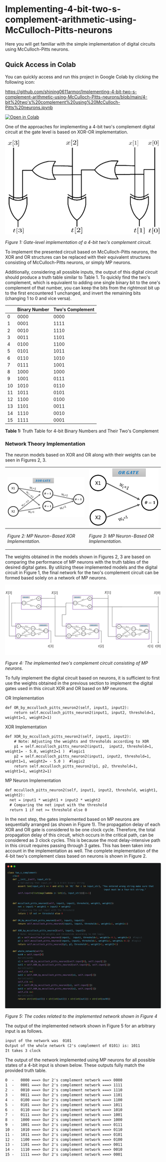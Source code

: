 # Implementing-4-bit-two-s-complement-arithmetic-using-McCulloch-Pitts-neurons
Here you will get familiar with the simple implementation of digital circuits using McCulloch-Pitts neurons.

## Quick Access in Colab

You can quickly access and run this project in Google Colab by clicking the following icon:

https://github.com/shining0611armor/Implementing-4-bit-two-s-complement-arithmetic-using-McCulloch-Pitts-neurons/blob/main/4-bit%20two's%20complement%20using%20McCulloch-Pitts%20neurons.ipynb

[![Open in Colab](https://colab.research.google.com/assets/colab-badge.svg)](https://colab.research.google.com/github.com/shining0611armor/Implementing-4-bit-two-s-complement-arithmetic-using-McCulloch-Pitts-neurons/blob/main/4-bit%20two's%20complement%20using%20McCulloch-Pitts%20neurons.ipynb)


One of the approaches for implementing a 4-bit two's complement digital circuit at the gate level is based on XOR-OR implementation.


<img src="images/macpitz1.png" alt="Gate-level implementation of a 4-bit two's complement circuit" style="width:  100 %;" class="center">
<p><em>Figure 1: Gate-level implementation of a 4-bit two's complement circuit.</em></p>

To implement the presented circuit based on McCulloch-Pitts neurons, the XOR and OR structures can be replaced with their equivalent structures consisting of McCulloch-Pitts neurons, or simply MP neurons.

Additionally, considering all possible inputs, the output of this digital circuit should produce a truth table similar to Table 1. To quickly find the two's complement, which is equivalent to adding one single binary bit to the one's complement of that number, you can keep the bits from the rightmost bit up to the first encountered 1 unchanged, and invert the remaining bits (changing 1 to 0 and vice versa).

|  | **Binary Number** | **Two's Complement** |
| --- | --- | --- |
| 0 | 0000 | 0000 |
| 1 | 0001 | 1111 |
| 2 | 0010 | 1110 |
| 3 | 0011 | 1101 |
| 4 | 0100 | 1100 |
| 5 | 0101 | 1011 |
| 6 | 0110 | 1010 |
| 7 | 0111 | 1001 |
| 8 | 1000 | 1000 |
| 9 | 1001 | 0111 |
| 10 | 1010 | 0110 |
| 11 | 1011 | 0101 |
| 12 | 1100 | 0100 |
| 13 | 1101 | 0011 |
| 14 | 1110 | 0010 |
| 15 | 1111 | 0001 |

**Table 1:** Truth Table for 4-bit Binary Numbers and Their Two's Complement

### Network Theory Implementation

The neuron models based on XOR and OR along with their weights can be seen in Figures 2, 3.


|<img src="images/xor_gate.PNG" alt="MP Neuron-Based XOR Implementation" style="width:  100 %;" class="center">|<img src="images/or_gate.PNG" alt="MP Neuron-Based OR Implementation" style="width:  100 %;" class="center">|
| --- | --- |
|<p><em>Figure 2: MP Neuron-Based XOR Implementation.</em></p>|<p><em>Figure 3: MP Neuron-Based OR Implementation.</em></p>|




The weights obtained in the models shown in Figures 2, 3 are based on comparing the performance of MP neurons with the truth tables of the desired digital gates. By utilizing these implemented models and the digital circuit in Figure 1, the final network for the two's complement circuit can be formed based solely on a network of MP neurons.




<img src="images/two's_complement.PNG" alt="The implemented two's complement circuit consisting of MP neurons" style="width:  100 %;" class="center">
<p><em>Figure 4: The implemented two's complement circuit consisting of MP neurons.</em>


To fully implement the digital circuit based on neurons, it is sufficient to first use the weights obtained in the previous section to implement the digital gates used in this circuit XOR and OR based on MP neurons.


OR Implementation

```plaintext
def OR_by_mcculloch_pitts_neuron2(self, input1, input2):
    return self.mcculloch_pitts_neuron2(input1, input2, threshold=1, weight1=1, weight2=1)
```

XOR Implementation

```plaintext
def XOR_by_mcculloch_pitts_neuron2(self, input1, input2):
    # Note: Adjusting the weights and thresholds according to XOR
    p1 = self.mcculloch_pitts_neuron2(input1,  input2, threshold=1, weight1= - 5.0, weight2=1 )  #logic1
    p2 = self.mcculloch_pitts_neuron2(input1, input2, threshold=1, weight1=1, weight2= - 5.0 )  #logic2
    return self.mcculloch_pitts_neuron2(p1, p2, threshold=1, weight1=1, weight2=1)
```

MP Neuron Implementation

```plaintext
def mcculloch_pitts_neuron2(self, input1, input2, threshold, weight1, weight2):
  net = input1 * weight1 + input2 * weight2
  # Comparing the net input with the threshold
  return 1 if net >= threshold else 0
```


In the next step, the gates implemented based on MP neurons are sequentially arranged (as shown in Figure 1). The propagation delay of each XOR and OR gate is considered to be one clock cycle. Therefore, the total propagation delay of this circuit, which occurs in the critical path, can be considered as 3 clock cycles. This is because the most delay-intensive path in this circuit requires passing through 3 gates. This has been taken into account in the implementation as well. The complete implementation of the 4-bit two's complement class based on neurons is shown in Figure 2.



<img src="images/class_H9.png" alt="The codes related to the implemented network shown in Figure 4" style="width:  100 %;" class="center">
<p><em>Figure 5: The codes related to the implemented network shown in Figure 4 </em>

The output of the implemented network shown in Figure 5 for an arbitrary input is as follows.

```plaintext
input of the network was  0101
Output of the whole network (2's complement of 0101) is: 1011
It takes 3 clock
```



The output of the network implemented using MP neurons for all possible states of a 4-bit input is shown below. These outputs fully match the provided truth table.



```plaintext
0  -   0000 ===> Our 2's complement network ===> 0000
1  -   0001 ===> Our 2's complement network ===> 1111
2  -   0010 ===> Our 2's complement network ===> 1110
3  -   0011 ===> Our 2's complement network ===> 1101
4  -   0100 ===> Our 2's complement network ===> 1100
5  -   0101 ===> Our 2's complement network ===> 1011
6  -   0110 ===> Our 2's complement network ===> 1010
7  -   0111 ===> Our 2's complement network ===> 1001
8  -   1000 ===> Our 2's complement network ===> 1000
9  -   1001 ===> Our 2's complement network ===> 0111
10 -   1010 ===> Our 2's complement network ===> 0110
11 -   1011 ===> Our 2's complement network ===> 0101
12 -   1100 ===> Our 2's complement network ===> 0100
13 -   1101 ===> Our 2's complement network ===> 0011
14 -   1110 ===> Our 2's complement network ===> 0010
15 -   1111 ===> Our 2's complement network ===> 0001
```




